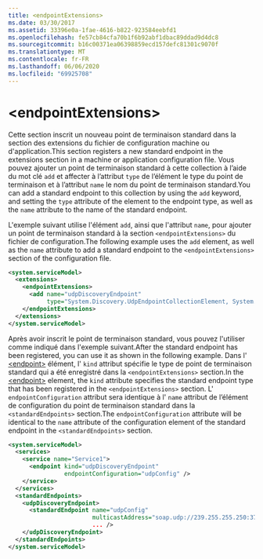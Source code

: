 ```yaml
---
title: <endpointExtensions>
ms.date: 03/30/2017
ms.assetid: 33396e0a-1fae-4616-b822-923584eebfd1
ms.openlocfilehash: fe57cb84cfa70b1f6b92abf1dbac89ddad9d4dc8
ms.sourcegitcommit: b16c00371ea06398859ecd157defc81301c9070f
ms.translationtype: MT
ms.contentlocale: fr-FR
ms.lasthandoff: 06/06/2020
ms.locfileid: "69925708"
---
```

# \<endpointExtensions>
<span data-ttu-id="da5e2-101">Cette section inscrit un nouveau point de terminaison standard dans la section des extensions du fichier de configuration machine ou d'application.</span><span class="sxs-lookup"><span data-stu-id="da5e2-101">This section registers a new standard endpoint in the extensions section in a machine or application configuration file.</span></span> <span data-ttu-id="da5e2-102">Vous pouvez ajouter un point de terminaison standard à cette collection à l’aide du mot clé `add` et affecter à l’attribut `type` de l’élément le type du point de terminaison et à l’attribut `name` le nom du point de terminaison standard.</span><span class="sxs-lookup"><span data-stu-id="da5e2-102">You can add a standard endpoint to this collection by using the `add` keyword, and setting the `type` attribute of the element to the endpoint type, as well as the `name` attribute to the name of the standard endpoint.</span></span>  
  
 <span data-ttu-id="da5e2-103">L'exemple suivant utilise l'élément `add`, ainsi que l'attribut `name`, pour ajouter un point de terminaison standard à la section `<endpointExtensions>` du fichier de configuration.</span><span class="sxs-lookup"><span data-stu-id="da5e2-103">The following example uses the `add` element, as well as the `name` attribute to add a standard endpoint to the `<endpointExtensions>` section of the configuration file.</span></span>  
  
```xml  
<system.serviceModel>
  <extensions>
    <endpointExtensions>
      <add name="udpDiscoveryEndpoint"
           type="System.Discovery.UdpEndpointCollectionElement, System.Discovery.dll, Version=1.0.0.0, Culture=neutral, PublicKeyToken=ffffffffffffffff"/>
    </endpointExtensions>
  </extensions>
</system.serviceModel>
```  
  
 <span data-ttu-id="da5e2-104">Après avoir inscrit le point de terminaison standard, vous pouvez l'utiliser comme indiqué dans l'exemple suivant.</span><span class="sxs-lookup"><span data-stu-id="da5e2-104">After the standard endpoint has been registered, you can use it as shown in the following example.</span></span> <span data-ttu-id="da5e2-105">Dans l' [\<endpoint>](endpoint-element.md) élément, l' `kind` attribut spécifie le type de point de terminaison standard qui a été enregistré dans la `<endpointExtensions>` section.</span><span class="sxs-lookup"><span data-stu-id="da5e2-105">In the [\<endpoint>](endpoint-element.md) element, the `kind` attribute specifies the standard endpoint type that has been registered in the `<endpointExtensions>` section.</span></span> <span data-ttu-id="da5e2-106">L' `endpointConfiguration` attribut sera identique à l' `name` attribut de l’élément de configuration du point de terminaison standard dans la `<standardEndpoints>` section.</span><span class="sxs-lookup"><span data-stu-id="da5e2-106">The `endpointConfiguration` attribute will be identical to the `name` attribute of the configuration element of the standard endpoint in the `<standardEndpoints>` section.</span></span>  
  
```xml  
<system.serviceModel>
  <services>
    <service name="Service1">
      <endpoint kind="udpDiscoveryEndpoint"
                endpointConfiguration="udpConfig" />
    </service>
  </services>
  <standardEndpoints>
    <udpDiscoveryEndpoint>
      <standardEndpoint name="udpConfig"
                        multicastAddress="soap.udp://239.255.255.250:3703"
                        ... />
    </udpDiscoveryEndpoint>
  </standardEndpoints>
</system.serviceModel>
```  

